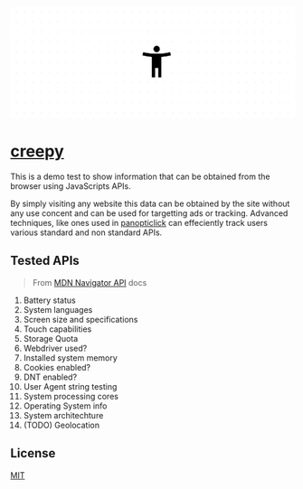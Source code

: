 ![banner image](creepy.png)

# [creepy](https://creepy.now.sh)

This is a demo test to show information that can be obtained from the browser
using JavaScripts APIs.

By simply visiting any website this data can be obtained by the site without any
use concent and can be used for targetting ads or tracking. Advanced techniques,
like ones used in [panopticlick](https://panopticlick.eff.org) can effeciently
track users various standard and non standard APIs.

## Tested APIs

> From [MDN Navigator API](https://developer.mozilla.org/en-US/docs/Web/API/Navigator) docs

1. Battery status
2. System languages
3. Screen size and specifications
4. Touch capabilities
5. Storage Quota
6. Webdriver used?
7. Installed system memory
8. Cookies enabled?
9. DNT enabled?
10. User Agent string testing
11. System processing cores
12. Operating System info
13. System architechture
14. (TODO) Geolocation

## License
[MIT](LICENSE)
